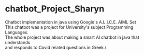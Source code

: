 # chatbot_Project_Sharyn
Chatbot implementation in java using Google's A.L.I.C.E. AIML Set\
This chatbot was a project for University's subject Programming Languages.\
The whole project was about making a smart AI chatbot in java that understands\
and responds to Covid related questions in Greek.\
